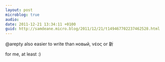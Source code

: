 ```yaml
---
layout: post
microblog: true
audio: 
date: 2011-12-21 13:34:11 +0100
guid: http://samdeane.micro.blog/2011/12/21/t149467702237462528.html
---
```

@arepty also easier to write than новый, νέος or 新  

for me, at least :)
